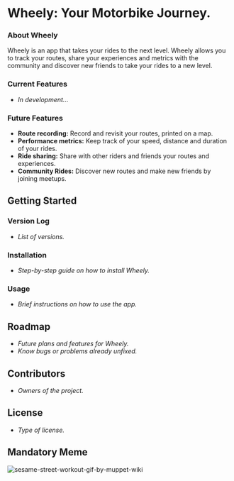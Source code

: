 # Wheely: Your Motorbike Journey.

### About Wheely

Wheely is an app that takes your rides to the next level. Wheely allows you to track your routes, share your experiences and metrics with the community and discover new friends to take your rides to a new level.

### Current Features

- *In development...*
  
### Future Features

- **Route recording:** Record and revisit your routes, printed on a map.
- **Performance metrics:** Keep track of your speed, distance and duration of your rides.
- **Ride sharing:** Share with other riders and friends your routes and experiences.
- **Community Rides:** Discover new routes and make new friends by joining meetups.

## Getting Started

### Version Log

- *List of versions.*
  
### Installation

- *Step-by-step guide on how to install Wheely.*

### Usage

- *Brief instructions on how to use the app.*

## Roadmap

- *Future plans and features for Wheely.*
- *Know bugs or problems already unfixed.*

## Contributors

- *Owners of the project.*
  
## License

- *Type of license.*

## Mandatory Meme

![sesame-street-workout-gif-by-muppet-wiki](https://github.com/Terciodecuplo/Wheely/assets/112321922/50066773-e33a-4bfe-8f80-8c684f67f022)


